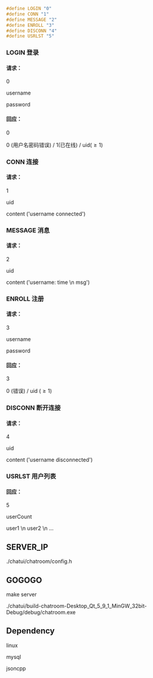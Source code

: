 ```c++
#define LOGIN "0"
#define CONN "1"
#define MESSAGE "2"
#define ENROLL "3"
#define DISCONN "4"
#define USRLST "5"
```

### LOGIN 登录

#### 请求：

0

username

password

#### 回应：

0

0 (用户名密码错误) / 1(已在线) / uid($\ge 1$)

### CONN 连接

#### 请求：

1

uid

content ('username connected')

### MESSAGE 消息

#### 请求：

2

uid

content ('username: time \n msg')

### ENROLL 注册

#### 请求：

3

username

password

#### 回应：

3

0 (错误) / uid ($\ge 1$)

### DISCONN 断开连接

#### 请求：

4

uid

content ('username disconnected')

### USRLST 用户列表

#### 回应：

5

userCount

user1 \n user2 \n ...



## SERVER_IP

./chatui/chatroom/config.h

## GOGOGO

make server

./chatui/build-chatroom-Desktop_Qt_5_9_1_MinGW_32bit-Debug/debug/chatroom.exe

## Dependency

linux

mysql

jsoncpp